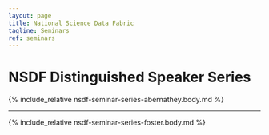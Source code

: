 ```yaml
---
layout: page
title: National Science Data Fabric
tagline: Seminars
ref: seminars
---
```


# NSDF Distinguished Speaker Series


{% include_relative nsdf-seminar-series-abernathey.body.md %}

---

{% include_relative nsdf-seminar-series-foster.body.md %}


